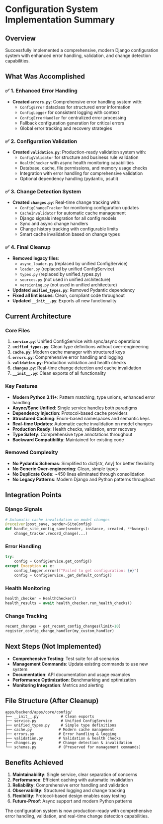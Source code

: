 # Configuration System Implementation Summary

## Overview

Successfully implemented a comprehensive, modern Django configuration system
with enhanced error handling, validation, and change detection capabilities.

## What Was Accomplished

### ✅ 1. Enhanced Error Handling

- **Created `errors.py`**: Comprehensive error handling system with:
  - `ConfigError` dataclass for structured error information
  - `ConfigLogger` for consistent logging with context
  - `ConfigErrorHandler` for centralized error processing
  - Fallback configuration generation for critical errors
  - Global error tracking and recovery strategies

### ✅ 2. Configuration Validation

- **Created `validation.py`**: Production-ready validation system with:
  - `ConfigValidator` for structure and business rule validation
  - `HealthChecker` with async health monitoring capabilities
  - Database, cache, file permissions, and memory usage checks
  - Integration with error handling for comprehensive validation
  - Optional dependency handling (pydantic, psutil)

### ✅ 3. Change Detection System

- **Created `changes.py`**: Real-time change tracking with:
  - `ConfigChangeTracker` for monitoring configuration updates
  - `CacheInvalidator` for automatic cache management
  - Django signals integration for all config models
  - Sync and async change handlers
  - Change history tracking with configurable limits
  - Smart cache invalidation based on change types

### ✅ 4. Final Cleanup

- **Removed legacy files**:
  - `async_loader.py` (replaced by unified ConfigService)
  - `loader.py` (replaced by unified ConfigService)
  - `types.py` (replaced by unified_types.py)
  - `sources.py` (not used in unified architecture)
  - `versioning.py` (not used in unified architecture)
- **Updated `unified_types.py`**: Removed Pydantic dependency
- **Fixed all lint issues**: Clean, compliant code throughout
- **Updated `__init__.py`**: Exports all new functionality

## Current Architecture

### Core Files

1. **`service.py`**: Unified ConfigService with sync/async operations
2. **`unified_types.py`**: Clean type definitions without over-engineering
3. **`cache.py`**: Modern cache manager with structured keys
4. **`errors.py`**: Comprehensive error handling and logging
5. **`validation.py`**: Production validation and health checks
6. **`changes.py`**: Real-time change detection and cache invalidation
7. **`__init__.py`**: Clean exports of all functionality

### Key Features

- **Modern Python 3.11+**: Pattern matching, type unions, enhanced error
  handling
- **Async/Sync Unified**: Single service handles both paradigms
- **Dependency Injection**: Protocol-based cache providers
- **Structured Caching**: Enum-based namespaces and semantic keys
- **Real-time Updates**: Automatic cache invalidation on model changes
- **Production Ready**: Health checks, validation, error recovery
- **Type Safety**: Comprehensive type annotations throughout
- **Backward Compatibility**: Maintained for existing code

### Removed Complexity

- **No Pydantic Schemas**: Simplified to dict[str, Any] for better flexibility
- **No Generic Over-engineering**: Clean, simple types
- **No Duplicate Code**: ~450 lines eliminated through consolidation
- **No Legacy Patterns**: Modern Django and Python patterns throughout

## Integration Points

### Django Signals

```python
# Automatic cache invalidation on model changes
@receiver(post_save, sender=SiteConfig)
def handle_site_config_save(sender, instance, created, **kwargs):
    change_tracker.record_change(...)
```

### Error Handling

```python
try:
    config = ConfigService.get_config()
except Exception as e:
    config_logger.error(f"Failed to get configuration: {e}")
    config = ConfigService._get_default_config()
```

### Health Monitoring

```python
health_checker = HealthChecker()
health_results = await health_checker.run_health_checks()
```

### Change Tracking

```python
recent_changes = get_recent_config_changes(limit=10)
register_config_change_handler(my_custom_handler)
```

## Next Steps (Not Implemented)

- **Comprehensive Testing**: Test suite for all scenarios
- **Management Commands**: Update existing commands to use new system
- **Documentation**: API documentation and usage examples
- **Performance Optimization**: Benchmarking and optimization
- **Monitoring Integration**: Metrics and alerting

## File Structure (After Cleanup)

```
apps/backend/apps/core/config/
├── __init__.py          # Clean exports
├── service.py           # Unified ConfigService
├── unified_types.py     # Simple type definitions
├── cache.py            # Modern cache management
├── errors.py           # Error handling & logging
├── validation.py       # Validation & health checks
├── changes.py          # Change detection & invalidation
└── schemas.py          # (Preserved for management commands)
```

## Benefits Achieved

1. **Maintainability**: Single service, clear separation of concerns
2. **Performance**: Efficient caching with automatic invalidation
3. **Reliability**: Comprehensive error handling and validation
4. **Observability**: Structured logging and change tracking
5. **Flexibility**: Protocol-based design enables easy testing
6. **Future-Proof**: Async support and modern Python patterns

The configuration system is now production-ready with comprehensive error
handling, validation, and real-time change detection capabilities.
